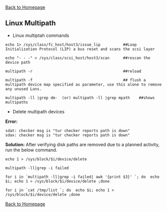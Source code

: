 [Back to Homepage](https://linuxcloudadmin.github.io)

## Linux Multipath
- Linux multiptah commands

```
echo 1> /sys/class/fc_host/host3/issue_lip          ##Loop Initialization Protocol (LIP) a bus reset and scans the scsi layer
	
echo "- - -" > /sys/class/scsi_host/host3/scan      ##rescan the device path

multipath -r                                        ##reload

multipath -f                                        ## flush a multipath device map specified as parameter, use this alone to remove any unused Luns.
                                         										
multipath -ll |grep dm-  (or) multipath -ll |grep mpath    ##shows multipaths
```

- Delete multipath devices

**Error:**

```
sdat: checker msg is "tur checker reports path is down"
sdax: checker msg is "tur checker reports path is down"
```

**Solution:** 
After verifying disk paths are removed due to a planned activity, run the below command.

```
echo 1 > /sys/block/$i/device/delete	
						 
multipath -ll|grep -i failed 
	
for i in `multipath -ll|grep -i failed| awk '{print $3}' `; do  echo $i; echo 1 > /sys/block/$i/device/delete ;done 
		
for i in `cat /tmp/list `; do  echo $i; echo 1 > /sys/block/$i/device/delete ;done 
```


[Back to Homepage](https://linuxcloudadmin.github.io)
